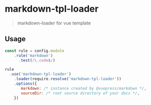 # markdown-tpl-loader

> markdown-loader for vue template

## Usage

```js
const rule = config.module
    .rule('markdown')
      .test(/\.code$/)

rule
  .use('markdown-tpl-loader')
    .loader(require.resolve('markdown-tpl-loader'))
    .options({
       markdown: /* instance created by @vuepress/markdown */,
       sourceDir: /* root source directory of your docs */,
    })
```
